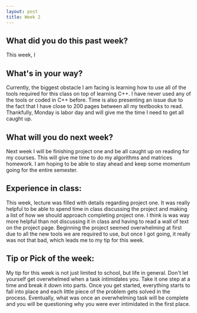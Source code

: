 ```yaml
---
layout: post
title: Week 2
---
```


## What did you do this past week?

This week, I 

## What's in your way?

Currently, the biggest obstacle I am facing is learning how to use all of the tools required for this class on top of learning C++. I have never used any of the tools or coded in C++ before. Time is also presenting an issue due to the fact that I have close to 200 pages between all my textbooks to read. Thankfully, Monday is labor day and will give me the time I need to get all caught up.

## What will you do next week?

Next week I will be finishing project one and be all caught up on reading for my courses. This will give me time to do my algorithms and matrices homework. I am hoping to be able to stay ahead and keep some momentum going for the entire semester.

## Experience in class:

This week, lecture was filled with details regarding project one. It was really helpful to be able to spend time in class discussing the project and making a list of how we should approach completing project one. I think is was way more helpful than not discussing it in class and having to read a wall of text on the project page. Beginning the project seemed overwhelming at first due to all the new tools we are required to use, but once I got going, it really was not that bad, which leads me to my tip for this week. 

## Tip or Pick of the week:

My tip for this week is not just limited to school, but life in general. Don't let yourself get overwhelmed when a task intimidates you. Take it one step at a time and break it down into parts. Once you get started, everything starts to fall into place and each little piece of the problem gets solved in the process. Eventually, what was once an overwhelming task will be complete and you will be questioning why you were ever intimidated in the first place.

